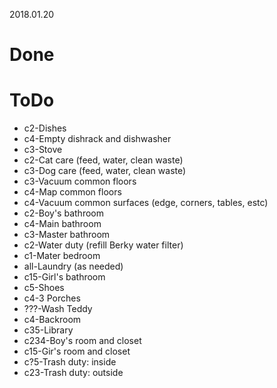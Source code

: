 2018.01.20
# Done

# ToDo
   * c2-Dishes
   * c4-Empty dishrack and dishwasher
   * c3-Stove
   * c2-Cat care (feed, water, clean waste)
   * c3-Dog care (feed, water, clean waste)
   * c3-Vacuum common floors
   * c4-Map common floors
   * c4-Vacuum common surfaces (edge, corners, tables, estc)
   * c2-Boy's bathroom
   * c4-Main bathroom
   * c3-Master bathroom
   * c2-Water duty (refill Berky water filter)
   * c1-Mater bedroom
   * all-Laundry (as needed)
   * c15-Girl's bathroom
   * c5-Shoes
   * c4-3 Porches
   * ???-Wash Teddy
   * c4-Backroom
   * c35-Library
   * c234-Boy's room and closet
   * c15-Gir's room and closet
   * c?5-Trash duty: inside
   * c23-Trash duty: outside
